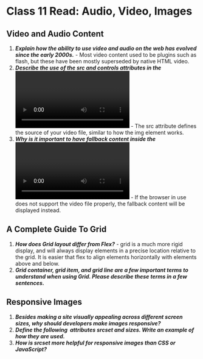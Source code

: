 # Class 11 Read: Audio, Video, Images

## Video and Audio Content

1. **_Explain how the ability to use video and audio on the web has evolved since the early 2000s._** - Most video content used to be plugins such as flash, but these have been mostly superseded by native HTML video.
2. **_Describe the use of the src and controls attributes in the <video> element._** - The src attribute defines the source of your video file, similar to how the img element works.
3. **_Why is it important to have fallback content inside the <video> element?_** - If the browser in use does not support the video file properly, the fallback content will be displayed instead.

## A Complete Guide To Grid

1. **_How does Grid layout differ from Flex?_** - grid is a much more rigid display, and will always display elements in a precise location relative to the grid. It is easier that flex to align elements horizontally with elements above and below.
2. **_Grid container, grid item, and grid line are a few important terms to understand when using Grid. Please describe these terms in a few sentences._**

## Responsive Images

1. **_Besides making a site visually appealing across different screen sizes, why should developers make images responsive?_**
2. **_Define the following <img> attributes srcset and sizes. Write an example of how they are used._**
3. **_How is srcset more helpful for responsive images than CSS or JavaScript?_**
